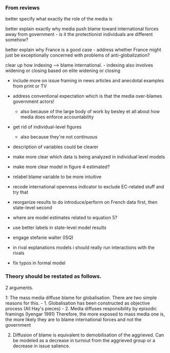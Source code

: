 ### From reviews

better specify what exactly the role of the media is

better explain exactly why media push blame toward international forces away from government
	- is it the protectionist individuals are different somehow?

better explain why France is a good case
	- address whether France might just be exceptionally concerned with problems of anti-globalization?

clear up how indexing --> blame international.
	- indexing also involves widening or closing based on elite widening or closing

- include more on issue framing in news articles and anecdotal examples from print or TV

- address conventional expectation which is that the media over-blames government actors!
	- also because of the large body of work by besley et all about how media does enforce accountability

- get rid of individual-level figures
	- also because they're not continuous

- description of variables could be clearer

- make more clear which data is being analyzed in individual level models

- make more clear model in figure 4 estimated?

- relabel blame variable to be more intuitive

- recode international openness indicator to exclude EC-related stuff and try that

- reorganize results to do introduce/perform on French data first, then state-level second

- where are model estimates related to equation 5?

- use better labels in state-level model results

- engage stefanie walter (ISQ)

- in rival explanations models i should really run interactions with the rivals

- fix typos in formal model

### Theory should be restated as follows.

2 arguments.

1: The mass media diffuse blame for globalisation.
There are two simple reasons for this.
	- 1. Globalisation has been constructed as objective process (All Hay's pieces)
	- 2. Media diffuses responsibility by episodic framings (Iyengar 1991)
Therefore, the more exposed to mass media one is, the more likely they are to blame international forces and not the government
  
2. Diffusion of blame is equivalent to demobilisation of the aggrieved. Can be modeled as a decrease in turnout from the aggrieved group or a decrease in issue salience.